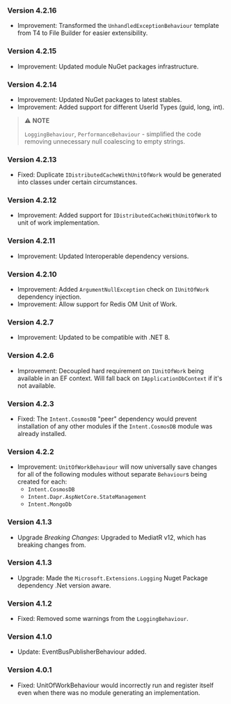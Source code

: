 ﻿### Version 4.2.16

- Improvement: Transformed the `UnhandledExceptionBehaviour` template from T4 to File Builder for easier extensibility.

### Version 4.2.15

- Improvement: Updated module NuGet packages infrastructure.

### Version 4.2.14

- Improvement: Updated NuGet packages to latest stables.
- Improvement: Added support for different UserId Types (guid, long, int).

> ⚠️ **NOTE**
> 
> `LoggingBehaviour`, `PerformanceBehaviour` - simplified the code removing unnecessary null coalescing to empty strings.

### Version 4.2.13

- Fixed: Duplicate `IDistributedCacheWithUnitOfWork` would be generated into classes under certain circumstances.

### Version 4.2.12

- Improvement: Added support for `IDistributedCacheWithUnitOfWork` to unit of work implementation.

### Version 4.2.11

- Improvement: Updated Interoperable dependency versions.

### Version 4.2.10

- Improvement: Added `ArgumentNullException` check on `IUnitOfWork` dependency injection.
- Improvement: Allow support for Redis OM Unit of Work.

### Version 4.2.7

- Improvement: Updated to be compatible with .NET 8.

### Version 4.2.6

- Improvement: Decoupled hard requirement on `IUnitOfWork` being available in an EF context. Will fall back on `IApplicationDbContext` if it's not available.

### Version 4.2.3

- Fixed: The `Intent.CosmosDB` "peer" dependency would prevent installation of any other modules if the `Intent.CosmosDB` module was already installed.

### Version 4.2.2

- Improvement: `UnitOfWorkBehaviour` will now universally save changes for all of the following modules without separate `Behaviour`s being created for each:
  - `Intent.CosmosDB`
  - `Intent.Dapr.AspNetCore.StateManagement`
  - `Intent.MongoDb`

### Version 4.1.3

- Upgrade *Breaking Changes*: Upgraded to MediatR v12, which has breaking changes from.

### Version 4.1.3

- Upgrade: Made the `Microsoft.Extensions.Logging` Nuget Package dependency .Net version aware.

### Version 4.1.2

- Fixed: Removed some warnings from the `LoggingBehaviour`.

### Version 4.1.0

- Update: EventBusPublisherBehaviour added.

### Version 4.0.1

- Fixed: UnitOfWorkBehaviour would incorrectly run and register itself even when there was no module generating an implementation.
